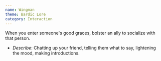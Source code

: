```yaml
---
name: Wingman
theme: Bardic Lore
category: Interaction
---
```


When you enter someone's good graces, bolster an ally to socialize with that person.

* *Describe*: Chatting up your friend, telling them what to say, lightening the mood, making introductions.